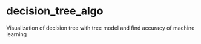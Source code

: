 # decision_tree_algo

Visualization of decision tree with tree model and find accuracy of machine learning
